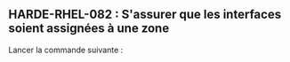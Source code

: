 ## HARDE-RHEL-082 : S'assurer que les interfaces soient assignées à une zone

Lancer la commande suivante :

